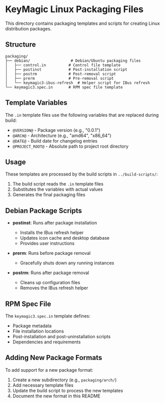 # KeyMagic Linux Packaging Files

This directory contains packaging templates and scripts for creating Linux distribution packages.

## Structure

```
packaging/
├── debian/                  # Debian/Ubuntu packaging files
│   ├── control.in          # Control file template
│   ├── postinst            # Post-installation script
│   ├── postrm              # Post-removal script
│   ├── prerm               # Pre-removal script
│   └── keymagic3-ibus-refresh  # Helper script for IBus refresh
└── keymagic3.spec.in       # RPM spec file template
```

## Template Variables

The `.in` template files use the following variables that are replaced during build:

- `@VERSION@` - Package version (e.g., "0.0.1")
- `@ARCH@` - Architecture (e.g., "amd64", "x86_64")
- `@DATE@` - Build date for changelog entries
- `@PROJECT_ROOT@` - Absolute path to project root directory

## Usage

These templates are processed by the build scripts in `../build-scripts/`:

1. The build script reads the `.in` template files
2. Substitutes the variables with actual values
3. Generates the final packaging files

## Debian Package Scripts

- **postinst**: Runs after package installation
  - Installs the IBus refresh helper
  - Updates icon cache and desktop database
  - Provides user instructions

- **prerm**: Runs before package removal
  - Gracefully shuts down any running instances

- **postrm**: Runs after package removal
  - Cleans up configuration files
  - Removes the IBus refresh helper

## RPM Spec File

The `keymagic3.spec.in` template defines:
- Package metadata
- File installation locations
- Post-installation and post-uninstallation scripts
- Dependencies and requirements

## Adding New Package Formats

To add support for a new package format:

1. Create a new subdirectory (e.g., `packaging/arch/`)
2. Add necessary template files
3. Update the build script to process the new templates
4. Document the new format in this README